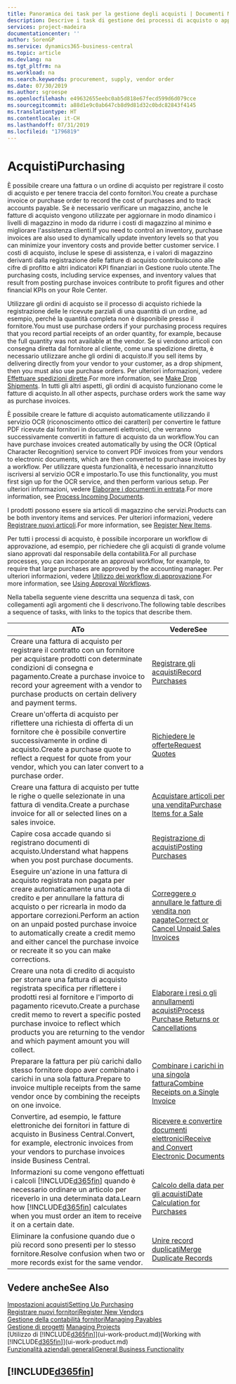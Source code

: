 ```yaml
---
title: Panoramica dei task per la gestione degli acquisti | Documenti Microsoft
description: Descrive i task di gestione dei processi di acquisto o approvvigionamento, incluso l'utilizzo delle fatture di acquisto e degli ordini di acquisto.
services: project-madeira
documentationcenter: ''
author: SorenGP
ms.service: dynamics365-business-central
ms.topic: article
ms.devlang: na
ms.tgt_pltfrm: na
ms.workload: na
ms.search.keywords: procurement, supply, vendor order
ms.date: 07/30/2019
ms.author: sgroespe
ms.openlocfilehash: e49632655eebc0ab5d818e67fecd599d6d079cce
ms.sourcegitcommit: a88d1e9c0ab647cb8d9d81d32c0bdc82843f4145
ms.translationtype: HT
ms.contentlocale: it-CH
ms.lasthandoff: 07/31/2019
ms.locfileid: "1796819"
---
```

# <a name="purchasing"></a><span data-ttu-id="d7167-103">Acquisti</span><span class="sxs-lookup"><span data-stu-id="d7167-103">Purchasing</span></span>
<span data-ttu-id="d7167-104">È possibile creare una fattura o un ordine di acquisto per registrare il costo di acquisto e per tenere traccia del conto fornitori.</span><span class="sxs-lookup"><span data-stu-id="d7167-104">You create a purchase invoice or purchase order to record the cost of purchases and to track accounts payable.</span></span> <span data-ttu-id="d7167-105">Se è necessario verificare un magazzino, anche le fatture di acquisto vengono utilizzate per aggiornare in modo dinamico i livelli di magazzino in modo da ridurre i costi di magazzino al minimo e migliorare l'assistenza clienti.</span><span class="sxs-lookup"><span data-stu-id="d7167-105">If you need to control an inventory, purchase invoices are also used to dynamically update inventory levels so that you can minimize your inventory costs and provide better customer service.</span></span> <span data-ttu-id="d7167-106">I costi di acquisto, incluse le spese di assistenza, e i valori di magazzino derivanti dalla registrazione delle fatture di acquisto contribuiscono alle cifre di profitto e altri indicatori KPI finanziari in Gestione ruolo utente.</span><span class="sxs-lookup"><span data-stu-id="d7167-106">The purchasing costs, including service expenses, and inventory values that result from posting purchase invoices contribute to profit figures and other financial KPIs on your Role Center.</span></span>

<span data-ttu-id="d7167-107">Utilizzare gli ordini di acquisto se il processo di acquisto richiede la registrazione delle le ricevute parziali di una quantità di un ordine, ad esempio, perché la quantità completa non è disponibile presso il fornitore.</span><span class="sxs-lookup"><span data-stu-id="d7167-107">You must use purchase orders if your purchasing process requires that you record partial receipts of an order quantity, for example, because the full quantity was not available at the vendor.</span></span> <span data-ttu-id="d7167-108">Se si vendono articoli con consegna diretta dal fornitore al cliente, come una spedizione diretta, è necessario utilizzare anche gli ordini di acquisto.</span><span class="sxs-lookup"><span data-stu-id="d7167-108">If you sell items by delivering directly from your vendor to your customer, as a drop shipment, then you must also use purchase orders.</span></span> <span data-ttu-id="d7167-109">Per ulteriori informazioni, vedere [Effettuare spedizioni dirette](sales-how-drop-shipment.md).</span><span class="sxs-lookup"><span data-stu-id="d7167-109">For more information, see [Make Drop Shipments](sales-how-drop-shipment.md).</span></span> <span data-ttu-id="d7167-110">In tutti gli altri aspetti, gli ordini di acquisto funzionano come le fatture di acquisto.</span><span class="sxs-lookup"><span data-stu-id="d7167-110">In all other aspects, purchase orders work the same way as purchase invoices.</span></span>

<span data-ttu-id="d7167-111">È possibile creare le fatture di acquisto automaticamente utilizzando il servizio OCR (riconoscimento ottico dei caratteri) per convertire le fatture PDF ricevute dai fornitori in documenti elettronici, che verranno successivamente convertiti in fatture di acquisto da un workflow.</span><span class="sxs-lookup"><span data-stu-id="d7167-111">You can have purchase invoices created automatically by using the OCR (Optical Character Recognition) service to convert PDF invoices from your vendors to electronic documents, which are then converted to purchase invoices by a workflow.</span></span> <span data-ttu-id="d7167-112">Per utilizzare questa funzionalità, è necessario innanzitutto iscriversi al servizio OCR e impostarlo.</span><span class="sxs-lookup"><span data-stu-id="d7167-112">To use this functionality, you must first sign up for the OCR service, and then perform various setup.</span></span> <span data-ttu-id="d7167-113">Per ulteriori informazioni, vedere [Elaborare i documenti in entrata](across-process-income-documents.md).</span><span class="sxs-lookup"><span data-stu-id="d7167-113">For more information, see [Process Incoming Documents](across-process-income-documents.md).</span></span>      

<span data-ttu-id="d7167-114">I prodotti possono essere sia articoli di magazzino che servizi.</span><span class="sxs-lookup"><span data-stu-id="d7167-114">Products can be both inventory items and services.</span></span> <span data-ttu-id="d7167-115">Per ulteriori informazioni, vedere [Registrare nuovi articoli](inventory-how-register-new-items.md).</span><span class="sxs-lookup"><span data-stu-id="d7167-115">For more information, see [Register New Items](inventory-how-register-new-items.md).</span></span>

<span data-ttu-id="d7167-116">Per tutti i processi di acquisto, è possibile incorporare un workflow di approvazione, ad esempio, per richiedere che gli acquisti di grande volume siano approvati dal responsabile della contabilità.</span><span class="sxs-lookup"><span data-stu-id="d7167-116">For all purchase processes, you can incorporate an approval workflow, for example, to require that large purchases are approved by the accounting manager.</span></span> <span data-ttu-id="d7167-117">Per ulteriori informazioni, vedere [Utilizzo dei workflow di approvazione](across-how-use-approval-workflows.md).</span><span class="sxs-lookup"><span data-stu-id="d7167-117">For more information, see [Using Approval Workflows](across-how-use-approval-workflows.md).</span></span>

<span data-ttu-id="d7167-118">Nella tabella seguente viene descritta una sequenza di task, con collegamenti agli argomenti che li descrivono.</span><span class="sxs-lookup"><span data-stu-id="d7167-118">The following table describes a sequence of tasks, with links to the topics that describe them.</span></span>

| <span data-ttu-id="d7167-119">A</span><span class="sxs-lookup"><span data-stu-id="d7167-119">To</span></span> | <span data-ttu-id="d7167-120">Vedere</span><span class="sxs-lookup"><span data-stu-id="d7167-120">See</span></span> |
| --- | --- |
| <span data-ttu-id="d7167-121">Creare una fattura di acquisto per registrare il contratto con un fornitore per acquistare prodotti con determinate condizioni di consegna e pagamento.</span><span class="sxs-lookup"><span data-stu-id="d7167-121">Create a purchase invoice to record your agreement with a vendor to purchase products on certain delivery and payment terms.</span></span> |[<span data-ttu-id="d7167-122">Registrare gli acquisti</span><span class="sxs-lookup"><span data-stu-id="d7167-122">Record Purchases</span></span>](purchasing-how-record-purchases.md) |
|<span data-ttu-id="d7167-123">Creare un'offerta di acquisto per riflettere una richiesta di offerta di un fornitore che è possibile convertire successivamente in ordine di acquisto.</span><span class="sxs-lookup"><span data-stu-id="d7167-123">Create a purchase quote to reflect a request for quote from your vendor, which you can later convert to a purchase order.</span></span>|[<span data-ttu-id="d7167-124">Richiedere le offerte</span><span class="sxs-lookup"><span data-stu-id="d7167-124">Request Quotes</span></span>](purchasing-how-request-quotes.md)|
| <span data-ttu-id="d7167-125">Creare una fattura di acquisto per tutte le righe o quelle selezionate in una fattura di vendita.</span><span class="sxs-lookup"><span data-stu-id="d7167-125">Create a purchase invoice for all or selected lines on a sales invoice.</span></span> |[<span data-ttu-id="d7167-126">Acquistare articoli per una vendita</span><span class="sxs-lookup"><span data-stu-id="d7167-126">Purchase Items for a Sale</span></span>](purchasing-how-purchase-products-sale.md) |
|<span data-ttu-id="d7167-127">Capire cosa accade quando si registrano documenti di acquisto.</span><span class="sxs-lookup"><span data-stu-id="d7167-127">Understand what happens when you post purchase documents.</span></span>|[<span data-ttu-id="d7167-128">Registrazione di acquisti</span><span class="sxs-lookup"><span data-stu-id="d7167-128">Posting Purchases</span></span>](ui-post-purchases.md)|
| <span data-ttu-id="d7167-129">Eseguire un'azione in una fattura di acquisto registrata non pagata per creare automaticamente una nota di credito e per annullare la fattura di acquisto o per ricrearla in modo da apportare correzioni.</span><span class="sxs-lookup"><span data-stu-id="d7167-129">Perform an action on an unpaid posted purchase invoice to automatically create a credit memo and either cancel the purchase invoice or recreate it so you can make corrections.</span></span> |[<span data-ttu-id="d7167-130">Correggere o annullare le fatture di vendita non pagate</span><span class="sxs-lookup"><span data-stu-id="d7167-130">Correct or Cancel Unpaid Sales Invoices</span></span>](purchasing-how-correct-cancel-unpaid-purchase-invoices.md) |
| <span data-ttu-id="d7167-131">Creare una nota di credito di acquisto per stornare una fattura di acquisto registrata specifica per riflettere i prodotti resi al fornitore e l'importo di pagamento ricevuto.</span><span class="sxs-lookup"><span data-stu-id="d7167-131">Create a purchase credit memo to revert a specific posted purchase invoice to reflect which products you are returning to the vendor and which payment amount you will collect.</span></span> |[<span data-ttu-id="d7167-132">Elaborare i resi o gli annullamenti acquisti</span><span class="sxs-lookup"><span data-stu-id="d7167-132">Process Purchase Returns or Cancellations</span></span>](purchasing-how-register-new-vendors.md) |
|<span data-ttu-id="d7167-133">Preparare la fattura per più carichi dallo stesso fornitore dopo aver combinato i carichi in una sola fattura.</span><span class="sxs-lookup"><span data-stu-id="d7167-133">Prepare to invoice multiple receipts from the same vendor once by combining the receipts on one invoice.</span></span>|[<span data-ttu-id="d7167-134">Combinare i carichi in una singola fattura</span><span class="sxs-lookup"><span data-stu-id="d7167-134">Combine Receipts on a Single Invoice</span></span>](purchasing-how-to-combine-receipts.md)|
|<span data-ttu-id="d7167-135">Convertire, ad esempio, le fatture elettroniche dei fornitori in fatture di acquisto in Business Central.</span><span class="sxs-lookup"><span data-stu-id="d7167-135">Convert, for example, electronic invoices from your vendors to purchase invoices inside Business Central.</span></span>|[<span data-ttu-id="d7167-136">Ricevere e convertire documenti elettronici</span><span class="sxs-lookup"><span data-stu-id="d7167-136">Receive and Convert Electronic Documents</span></span>](purchasing-how-to-receive-and-convert-electronic-documents.md)|
| <span data-ttu-id="d7167-137">Informazioni su come vengono effettuati i calcoli [!INCLUDE[d365fin](includes/d365fin_md.md)] quando è necessario ordinare un articolo per riceverlo in una determinata data.</span><span class="sxs-lookup"><span data-stu-id="d7167-137">Learn how [!INCLUDE[d365fin](includes/d365fin_md.md)] calculates when you must order an item to receive it on a certain date.</span></span>|[<span data-ttu-id="d7167-138">Calcolo della data per gli acquisti</span><span class="sxs-lookup"><span data-stu-id="d7167-138">Date Calculation for Purchases</span></span>](purchasing-date-calculation-for-purchases.md)|
|<span data-ttu-id="d7167-139">Eliminare la confusione quando due o più record sono presenti per lo stesso fornitore.</span><span class="sxs-lookup"><span data-stu-id="d7167-139">Resolve confusion when two or more records exist for the same vendor.</span></span>|[<span data-ttu-id="d7167-140">Unire record duplicati</span><span class="sxs-lookup"><span data-stu-id="d7167-140">Merge Duplicate Records</span></span>](sales-how-merge-duplicate-records.md)|

## <a name="see-also"></a><span data-ttu-id="d7167-141">Vedere anche</span><span class="sxs-lookup"><span data-stu-id="d7167-141">See Also</span></span>
[<span data-ttu-id="d7167-142">Impostazioni acquisti</span><span class="sxs-lookup"><span data-stu-id="d7167-142">Setting Up Purchasing</span></span>](purchasing-setup-purchasing.md)  
[<span data-ttu-id="d7167-143">Registrare nuovi fornitori</span><span class="sxs-lookup"><span data-stu-id="d7167-143">Register New Vendors</span></span>](purchasing-how-register-new-vendors.md)  
[<span data-ttu-id="d7167-144">Gestione della contabilità fornitori</span><span class="sxs-lookup"><span data-stu-id="d7167-144">Managing Payables</span></span>](payables-manage-payables.md)  
<span data-ttu-id="d7167-145">[Gestione di progetti](projects-manage-projects.md)  </span><span class="sxs-lookup"><span data-stu-id="d7167-145">[Managing Projects](projects-manage-projects.md)  </span></span>  
<span data-ttu-id="d7167-146">[Utilizzo di [!INCLUDE[d365fin](includes/d365fin_md.md)]](ui-work-product.md)</span><span class="sxs-lookup"><span data-stu-id="d7167-146">[Working with [!INCLUDE[d365fin](includes/d365fin_md.md)]](ui-work-product.md)</span></span>  
[<span data-ttu-id="d7167-147">Funzionalità aziendali generali</span><span class="sxs-lookup"><span data-stu-id="d7167-147">General Business Functionality</span></span>](ui-across-business-areas.md)

## [!INCLUDE[d365fin](includes/free_trial_md.md)]  
